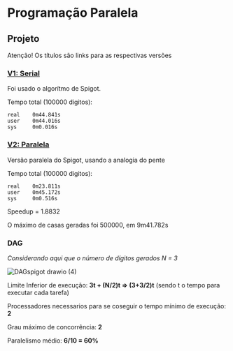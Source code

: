 # Programação Paralela
## Projeto

Atenção! Os títulos são links para as respectivas versões

### [V1: Serial](https://github.com/titoco3000/Paralela/blob/main/projeto/spigot/serial/main.c)

Foi usado o algorítmo de Spigot.

Tempo total (100000 digitos): 

    real    0m44.841s
    user    0m44.016s
    sys     0m0.016s

### [V2: Paralela](https://github.com/titoco3000/Paralela/blob/main/projeto/spigot/paralelo/main.c)

Versão paralela do Spigot, usando a analogia do pente

Tempo total (100000 digitos): 

    real    0m23.811s
    user    0m45.172s
    sys     0m0.516s
   
Speedup = 1.8832

O máximo de casas geradas foi 500000, em 9m41.782s
    
### DAG

*_Considerando aqui que o número de dígitos gerados N = 3_*

![DAGspigot drawio (4)](https://github.com/titoco3000/Paralela/assets/28358812/5fdf1602-52c8-497e-a919-024eedd66c85)

Limite Inferior de execução:  **3t + (N/2)t => (3+3/2)t** (sendo t o tempo para executar cada tarefa)

Processadores necessarios para se coseguir o tempo mínimo de execução: **2**

Grau máximo de concorrência: **2**

Paralelismo médio: **6/10 = 60%**

